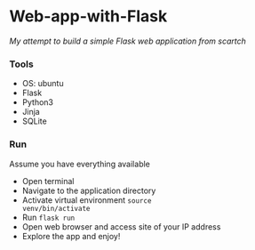 # Web-app-with-Flask

_My attempt to build a simple Flask web application from scartch_

### Tools

* OS: ubuntu
* Flask
* Python3
* Jinja
* SQLite

### Run
Assume you have everything available
* Open terminal
* Navigate to the application directory
* Activate virtual environment
      <code>source venv/bin/activate</code>
* Run
      <code>flask run</code>
* Open web browser and access site of your IP address
* Explore the app and enjoy!
